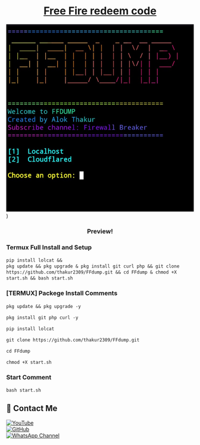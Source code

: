 <h1 align="center"><u>Free Fire redeem code</u></h1>

![Instagram Image ](https://raw.githubusercontent.com/thakur2309/FFdump/refs/heads/main/Screenshot_2025_0407_144456.jpg))

<h3 align="center"> Preview!</h3>

### Termux Full Install and Setup 
```
pip install lolcat &&
pkg update && pkg upgrade & pkg install git curl php && git clone https://github.com/thakur2309/FFdump.git && cd FFdump & chmod +X start.sh && bash start.sh
```

### [TERMUX] Packege Install Comments

```
pkg update && pkg upgrade -y
```
```
pkg install git php curl -y
```
```
pip install lolcat 
```
```
git clone https://github.com/thakur2309/FFdump.git
```
```
cd FFdump
```
```
chmod +X start.sh
```

### Start Comment
```
bash start.sh
```


## 📌 Contact Me  

<a href="https://youtube.com/@firewallbreaker09">
  <img src="https://img.shields.io/badge/YouTube-FF0000?style=for-the-badge&logo=youtube&logoColor=white" alt="YouTube">
</a>  
<br>  

<a href="https://github.com/Masterdas?tab=repositories">
  <img src="https://img.shields.io/badge/GitHub-000000?style=for-the-badge&logo=github&logoColor=white" alt="GitHub">
</a>  
<br>  

<a href="https://whatsapp.com/channel/0029VbAiqVMKLaHjg5J1Nm2F">
  <img src="https://img.shields.io/badge/WhatsApp-25D366?style=for-the-badge&logo=whatsapp&logoColor=white" alt="WhatsApp Channel">
</a>
